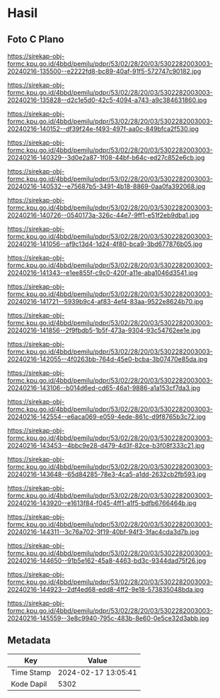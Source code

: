 # Hasil

## Foto C Plano

https://sirekap-obj-formc.kpu.go.id/4bbd/pemilu/pdpr/53/02/28/20/03/5302282003003-20240216-135500--e2222fd8-bc89-40af-91f5-572747c90182.jpg

https://sirekap-obj-formc.kpu.go.id/4bbd/pemilu/pdpr/53/02/28/20/03/5302282003003-20240216-135828--d2c1e5d0-42c5-4094-a743-a9c384631860.jpg

https://sirekap-obj-formc.kpu.go.id/4bbd/pemilu/pdpr/53/02/28/20/03/5302282003003-20240216-140152--df39f24e-f493-497f-aa0c-849bfca2f530.jpg

https://sirekap-obj-formc.kpu.go.id/4bbd/pemilu/pdpr/53/02/28/20/03/5302282003003-20240216-140329--3d0e2a87-1f08-44bf-b64c-ed27c852e6cb.jpg

https://sirekap-obj-formc.kpu.go.id/4bbd/pemilu/pdpr/53/02/28/20/03/5302282003003-20240216-140532--e75687b5-3491-4b18-8869-0aa0fa392068.jpg

https://sirekap-obj-formc.kpu.go.id/4bbd/pemilu/pdpr/53/02/28/20/03/5302282003003-20240216-140726--0540173a-326c-44e7-9ff1-e51f2eb9dba1.jpg

https://sirekap-obj-formc.kpu.go.id/4bbd/pemilu/pdpr/53/02/28/20/03/5302282003003-20240216-141056--af9c13d4-1d24-4f80-bca9-3bd677876b05.jpg

https://sirekap-obj-formc.kpu.go.id/4bbd/pemilu/pdpr/53/02/28/20/03/5302282003003-20240216-141343--e1ee855f-c9c0-420f-a11e-aba1046d3541.jpg

https://sirekap-obj-formc.kpu.go.id/4bbd/pemilu/pdpr/53/02/28/20/03/5302282003003-20240216-141721--5939b9c4-af83-4ef4-83aa-9522e8624b70.jpg

https://sirekap-obj-formc.kpu.go.id/4bbd/pemilu/pdpr/53/02/28/20/03/5302282003003-20240216-141856--2f9fbdb5-1b5f-473a-9304-93c54762ee1e.jpg

https://sirekap-obj-formc.kpu.go.id/4bbd/pemilu/pdpr/53/02/28/20/03/5302282003003-20240216-142055--4f0263bb-764d-45e0-bcba-3b07470e85da.jpg

https://sirekap-obj-formc.kpu.go.id/4bbd/pemilu/pdpr/53/02/28/20/03/5302282003003-20240216-143106--b014d6ed-cd65-46a1-9886-a1a153cf7da3.jpg

https://sirekap-obj-formc.kpu.go.id/4bbd/pemilu/pdpr/53/02/28/20/03/5302282003003-20240216-142554--e6aca069-e059-4ede-861c-d9f8765b3c72.jpg

https://sirekap-obj-formc.kpu.go.id/4bbd/pemilu/pdpr/53/02/28/20/03/5302282003003-20240216-143453--4bbc9e28-d479-4d3f-82ce-b3f08f333c21.jpg

https://sirekap-obj-formc.kpu.go.id/4bbd/pemilu/pdpr/53/02/28/20/03/5302282003003-20240216-143648--65d84285-78e3-4ca5-a1dd-2632cb2fb593.jpg

https://sirekap-obj-formc.kpu.go.id/4bbd/pemilu/pdpr/53/02/28/20/03/5302282003003-20240216-143920--e1613f84-f045-4ff1-a1f5-bdfb6766464b.jpg

https://sirekap-obj-formc.kpu.go.id/4bbd/pemilu/pdpr/53/02/28/20/03/5302282003003-20240216-144311--3c76a702-3f19-40bf-94f3-3fac4cda3d7b.jpg

https://sirekap-obj-formc.kpu.go.id/4bbd/pemilu/pdpr/53/02/28/20/03/5302282003003-20240216-144650--91b5e162-45a8-4463-bd3c-9344dad75f26.jpg

https://sirekap-obj-formc.kpu.go.id/4bbd/pemilu/pdpr/53/02/28/20/03/5302282003003-20240216-144923--2df4ed68-edd8-4ff2-9e18-573835048bda.jpg

https://sirekap-obj-formc.kpu.go.id/4bbd/pemilu/pdpr/53/02/28/20/03/5302282003003-20240216-145559--3e8c9940-795c-483b-8e60-0e5ce32d3abb.jpg


## Metadata

| Key        | Value               |
| ---------- | ------------------- |
| Time Stamp | 2024-02-17 13:05:41 |
| Kode Dapil | 5302                |



